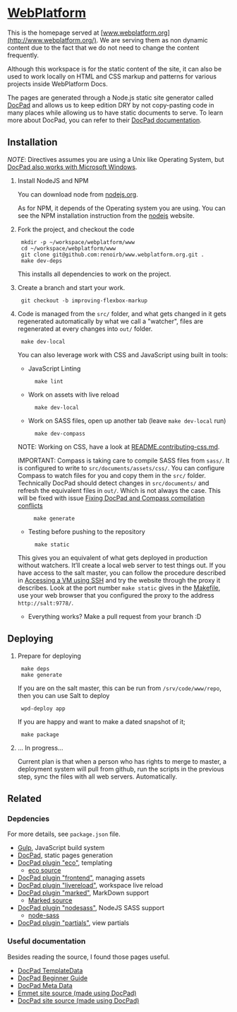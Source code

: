 # [WebPlatform](http://www.webplatform.org/)

This is the homepage served at [www.webplatform.org](http://www.webplatform.org/).
We are serving them as non dynamic content due to the fact that we do not need to change the content frequently.

Although this workspace is for the static content of the site,
it can also be used to work locally on HTML and CSS markup and patterns for various projects inside WebPlatform Docs.

The pages are generated through a Node.js static site generator called [DocPad](http://docpad.org/) and
allows us to keep edition DRY by not copy-pasting code in many places while allowing us to have static documents to serve.
To learn more about DocPad, you can refer to their [DocPad documentation](http://docpad.org/docs).

## Installation

*NOTE*: Directives assumes you are using a Unix like Operating System, but [DocPad also works with Microsoft Windows](http://bevry.me/learn/node-install).

1. Install NodeJS and NPM

    You can download node from [nodejs.org](http://nodejs.org/).

    As for NPM, it depends of the Operating system you are using. You can see the NPM installation instruction
    from the [nodejs](http://nodejs.org/) website.

2. Fork the project, and checkout the code

        mkdir -p ~/workspace/webplatform/www
        cd ~/workspace/webplatform/www
        git clone git@github.com:renoirb/www.webplatform.org.git .
        make dev-deps

    This installs all dependencies to work on the project.

3. Create a branch and start your work.

        git checkout -b improving-flexbox-markup

4. Code is managed from the `src/` folder, and what gets changed in it gets regenerated automatically
    by what we call a "watcher", files are regenerated at every changes into `out/` folder.

        make dev-local

    You can also leverage work with CSS and JavaScript using built in tools:

    * JavaScript Linting

            make lint

    * Work on assets with live reload

            make dev-local

    * Work on SASS files, open up another tab (leave `make dev-local` run)

            make dev-compass

    NOTE: Working on CSS, have a look at [README.contributing-css.md](README.contributing-css.md).

    IMPORTANT: Compass is taking care to compile SASS files from `sass/`. It is configured to write to `src/documents/assets/css/`. You can configure Compass to watch files for you and copy them in the `src/` folder.  Technically DocPad should detect changes in `src/documents/` and refresh the equivalent files in `out/`. Which is not always the case. This will be fixed with issue [Fixing DocPad and Compass compilation conflicts](https://github.com/webplatform/www.webplatform.org/issues/9)

            make generate

    * Testing before pushing to the repository

            make static

    This gives you an equivalent of what gets deployed in production without watchers. It’ll create a local web server to test things out.
    If you have access to the salt master, you can follow the procedure described in [Accessing a VM using SSH](https://docs.webplatform.org/wiki/WPD:Infrastructure/architecture/Base_configuration_of_a_VM#Accessing_a_VM_using_SSH)
    and try the website through the proxy it describes. Look at the port number `make static` gives in the [Makefile](./Makefile), use your web browser that you configured the proxy to the address `http://salt:9778/`.

    * Everything works? Make a pull request from your branch :D

## Deploying

1. Prepare for deploying

        make deps
        make generate

    If you are on the salt master, this can be run from `/srv/code/www/repo`, then you can use Salt to deploy

        wpd-deploy app

    If you are happy and want to make a dated snapshot of it;

        make package


2. ... In progress...

    Current plan is that when a person who has rights to merge to master, a deployment system will pull from github, run the scripts in the previous step, sync the files with all web servers. Automatically.




## Related

### Depdencies

For more details, see `package.json` file.

* [Gulp](http://gulpjs.com/), JavaScript build system
* [DocPad](http://docpad.org/), static pages generation
* [DocPad plugin "eco"](https://github.com/docpad/docpad-plugin-eco), templating
  * [eco source](https://github.com/sstephenson/eco)
* [DocPad plugin "frontend"](https://github.com/sergeche/docpad-plugin-frontend), managing assets
* [DocPad plugin "livereload"](https://github.com/docpad/docpad-plugin-livereload/), workspace live reload
* [DocPad plugin "marked"](https://github.com/docpad/docpad-plugin-marked), MarkDown support
  * [Marked source](https://github.com/chjj/marked)
* [DocPad plugin "nodesass"](https://github.com/jking90/docpad-plugin-nodesass), NodeJS SASS support
  * [node-sass](https://github.com/andrew/node-sass)
* [DocPad plugin "partials"](https://github.com/docpad/docpad-plugin-partials), view partials

### Useful documentation

Besides reading the source, I found those pages useful.

* [DocPad TemplateData](http://docpad.org/docs/template-data)
* [DocPad Beginner Guide](http://docpad.org/docs/begin)
* [DocPad Meta Data](http://docpad.org/docs/meta-data)
* [Emmet site source (made using DocPad)](https://github.com/emmetio/emmet-docs)
* [DocPad site source (made using DocPad)](https://github.com/docpad/website)
